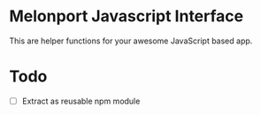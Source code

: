 Melonport Javascript Interface
==============================

This are helper functions for your awesome JavaScript based app.

# Todo
- [ ] Extract as reusable npm module
